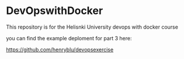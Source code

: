 # DevOpswithDocker
This repository is for the Helisnki University devops with docker course 

you can find the example deploment for part 3 here: 

https://github.com/henryblu/devopsexercise
